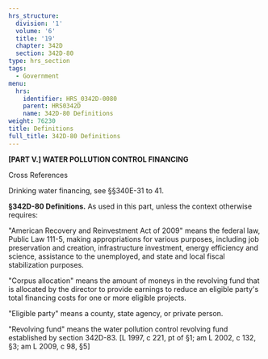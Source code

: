 ```yaml
---
hrs_structure:
  division: '1'
  volume: '6'
  title: '19'
  chapter: 342D
  section: 342D-80
type: hrs_section
tags:
  - Government
menu:
  hrs:
    identifier: HRS_0342D-0080
    parent: HRS0342D
    name: 342D-80 Definitions
weight: 76230
title: Definitions
full_title: 342D-80 Definitions
---
```

**[PART V.] WATER POLLUTION CONTROL FINANCING**

Cross References

Drinking water financing, see §§340E-31 to 41.

**§342D-80 Definitions.** As used in this part, unless the context otherwise requires:

"American Recovery and Reinvestment Act of 2009" means the federal law, Public Law 111-5, making appropriations for various purposes, including job preservation and creation, infrastructure investment, energy efficiency and science, assistance to the unemployed, and state and local fiscal stabilization purposes.

"Corpus allocation" means the amount of moneys in the revolving fund that is allocated by the director to provide earnings to reduce an eligible party's total financing costs for one or more eligible projects.

"Eligible party" means a county, state agency, or private person.

"Revolving fund" means the water pollution control revolving fund established by section 342D-83\. [L 1997, c 221, pt of §1; am L 2002, c 132, §3; am L 2009, c 98, §5]